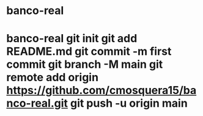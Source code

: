 # banco-real
# banco-real git init git add README.md git commit -m first commit git branch -M main git remote add origin https://github.com/cmosquera15/banco-real.git git push -u origin main

